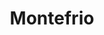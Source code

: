 ---
title: Montefrio
nombre_comunidad: Montefrio
municipio: Valdivia
departamento: Antioquia
descripcion: >-
  Es una comunidad ubicada a 50 minutos del casco urbano de Valdivia,  cuenta
  con una capacidad de liderazgo y JAC muy fuerte en el territorio, fue una de
  las primeras veredas que le apostaron a la sustitución de cultivos ilícitos.
  actualmente viven de actividades agrícolas.

  Las mujeres asumen liderazgo y se encuentran empoderadas frente a varios
  procesos del desarrollo del territorio.

  Cuenta con una presencia institucional fuerte gracias a las gestiones
  realizadas. Entre ellas "Colombia responde", Universidad de Antioquia,
  Humanizarte rural y EPM, entre otras.
num_personas: 136
num_familias: 45
min_distancia_casco_urbano: 45
km_distancia_casco_urbano: 25
vias_acceso: >-
  Se encuentra a 30 Km del casco urbano por la vía a la costa atlántica hasta
  Puerto Valdivia. Entrada por rieles, aproximadamente 50 minutos para llegar a
  la caseta comunal. Es una vía pendiente y con curvas pronunciadas.
infraestructura_comunitaria:
  - >-
    Caseta comunitaria que a la vez la disponen para dar clases a los niños y
    niñas de preescolar a 5to grado
  - ' Cancha de fútbol (en proceso de adecuación por parte de Colombia Responde)'
  - ' COREDI  - brinda la educación de bachillerato'
  - Finca Don Matias (Espacio de encuentro- Granja productiva)
notas_infraestructura_comunitaria: null
liderazgo_comunidad:
  - >-
    La vereda cuenta con liderazgos significativos princpalmente de las mujeres.
    La presidenta de la JAC lleva muchos años en este cargo y ha contribuído a
    la generación de nuevos liderazgos en la comunidad.
inclusion_diversidad_genero: >-
  La vereda ha realizado un proceso interesante con el apoyo de Humanizarte en
  temas de inclusión, diversidad y género a partir del empoderamiento de las 
  mujeres y el involucramiento de los hombres desde en enfoque agroecológico  y
  promoviendo relaciones que invitan a nuevas masculinidades
comentarios_conectividad: >-
  No se cuenta  con buena señal de ningún operador, en algunas casa se cuenta
  con antena satelital.
punto_SOLE: Caseta Comunal
comentarios_punto_SOLE:
  - >-
    https://padlet.com/montefriocomunidad/sole-comunidad-montefr-o-g3acyq7qhz991k24
ppales_actividades_economicas_vocacion_productiva:
  - agricultura
  - ' ganadería'
  - ' minería'
  - ' espacies menores (avicultura)'
  - piscicultura.
comentarios_ppales_actividades_economicas_vocacion_productiva: null
comunidad_sostenible_uso_suelo: Suelo con vocación agropecuaria, minería
org_con_proyeccion: []
servicios_publicos_comunidades_focalizadas: []
comunidades_focalizadas_educacion_infraestructura_educativa:
  - >-
    Institución educativa  de preescolar  hasta 10° (300 estudiantes
    aproximadamente) y jornadas sabatinas.
comunidades_focalizadas_practicas_organizativas: []
conectividad_minima: Malo
iniciativas_priorizadas: []
org_focalizada: []
riesgo: null
otros_programas_USAID: []
alianzas_colaboradores: []
posibilidad_iniciativas_conjuntas_aliados_2: []
actividades_ocio:
  - Torneos de futbol
  - ' fiestas del agua'
  - ' fiestas parroquiales'
medios_comunicacion_narrativas_locales:
  - CV Comunicaciones
num_visitas_realizadas: null
num_diagnosticos_rurales_participativos_realizados: null
infraestructura_salud_atencion_psicosocial: []
notas_infraestructura_salud_atencion_psicosocial: >-
  En la comunidad está la presencia de la Organización Humanizarte que desde
  hace varios años está trabajando el tema psicosocial principalmente con las
  mujeres creando una red llamada Mujeres Violetas que busca empoderar a la
  mujer desde diferentes dimensiones. 

  Servicio habilitado de telemedicina para salud mental a través del convenio
  HOMO - USAID - OIM en el E.S.E HOSPITAL SAN JUAN DE DIOS, en la cabecera
  municipal de Valdivia.
num_visitas_predio: null
url: /comunidad-focalizada/montefrio
layout: single
download_file: /reportes/montefrio.pdf

---